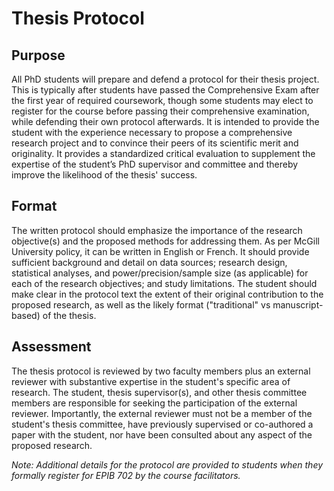 # Thesis Protocol

## Purpose

All PhD students will prepare and defend a protocol for their thesis project. This is typically after students have passed the Comprehensive Exam after the first year of required coursework, though some students may elect to register for the course before passing their comprehensive examination, while defending their own protocol afterwards. It is intended to provide the student with the experience necessary to propose a comprehensive research project and to convince their peers of its scientific merit and originality. It provides a standardized critical evaluation to supplement the expertise of the student’s PhD supervisor and committee and thereby improve the likelihood of the thesis' success. 

## Format

The written protocol should emphasize the importance of the research objective(s) and the proposed methods for addressing them. As per McGill University policy, it can be written in English or French. It should provide sufficient background and detail on data sources; research design, statistical analyses, and power/precision/sample size (as applicable) for each of the research objectives; and study limitations. The student should make clear in the protocol text the extent of their original contribution to the proposed research, as well as the likely format ("traditional" vs manuscript-based) of the thesis.

## Assessment 

The thesis protocol is reviewed by two faculty members plus an external reviewer with substantive expertise in the student's specific area of research. The student, thesis supervisor(s), and other thesis committee members are responsible for seeking the participation of the external reviewer. Importantly, the external reviewer must not be a member of the student's thesis committee, have previously supervised or co-authored a paper with the student, nor have been consulted about any aspect of the proposed research.

*Note: Additional details for the protocol are provided to students when they formally register for EPIB 702 by the course facilitators.*
